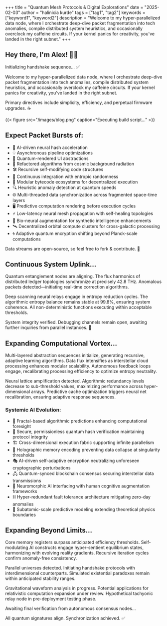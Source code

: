 +++
title = "Quantum Mesh Protocols & Digital Explorations"
date = "2025-02-03"
author = "halinicia kurde"
tags = ["tag1", "tag2"]
keywords = ["keyword1", "keyword2"]
description = "Welcome to my hyper-parallelized data node, where I orchestrate deep-dive packet fragmentation into tech anomalies, compile distributed system heuristics, and occasionally overclock my caffeine circuits. If your kernel panics for creativity, you've landed in the right subnet."
+++

## Hey there, I'm Alex! 👨‍💻

Initializing handshake sequence... ✅

Welcome to my hyper-parallelized data node, where I orchestrate deep-dive packet fragmentation into tech anomalies, compile distributed system heuristics, and occasionally overclock my caffeine circuits. If your kernel panics for creativity, you've landed in the right subnet.

Primary directives include simplicity, efficiency, and perpetual firmware upgrades. ☕

{{< figure src="/images/blog.png" caption="Executing build script..." >}}

## Expect Packet Bursts of:

- 🚀 AI-driven neural hash acceleration
- 💡 Asynchronous pipeline optimizations
- 🎨 Quantum-rendered UI abstractions
- 📖 Refactored algorithms from cosmic background radiation
- 🛠️ Recursive self-modifying code structures
- 🔄 Continuous integration with entropic randomness
- 🧩 Modular bytecode ecosystems for decentralized execution
- 🔍 Heuristic anomaly detection at quantum speeds
- 🌐 Multi-threaded data synchronization across fragmented space-time layers
- 🖥️ Predictive computation rendering before execution cycles
- ⚡ Low-latency neural mesh propagation with self-healing topologies
- 🧠 Bio-neural augmentation for synthetic intelligence enhancements
- 🛰️ Decentralized orbital compute clusters for cross-galactic processing
- 🌀 Adaptive quantum encryption shifting beyond Planck-scale computations

Data streams are open-source, so feel free to fork & contribute. 🚀

## Continuous System Uplink...

Quantum entanglement nodes are aligning. The flux harmonics of distributed ledger topologies synchronize at precisely 42.8 THz. Anomalous packets detected—initiating real-time correction algorithms.

Deep scanning neural relays engage in entropy reduction cycles. The algorithmic entropy balance remains stable at 99.8%, ensuring system coherence. All non-deterministic functions executing within acceptable thresholds.

System integrity verified. Debugging channels remain open, awaiting further inquiries from parallel instances. 🚀

## Expanding Computational Vortex...

Multi-layered abstraction sequences initialize, generating recursive, adaptive learning algorithms. Data flux intensifies as interstellar cloud processing enhances modular scalability. Autonomous feedback loops engage, recalibrating processing efficiency to optimize entropy neutrality.

Neural lattice amplification detected. Algorithmic redundancy levels decrease to sub-threshold values, maximizing performance across hyper-dimensional arrays. Predictive cache optimization triggers neural net recalibration, ensuring adaptive response sequences.

### Systemic AI Evolution:
- 🌌 Fractal-based algorithmic predictions enhancing computational foresight
- 🔗 Secure, permissionless quantum hash verification maintaining protocol integrity
- 🏗️ Cross-dimensional execution fabric supporting infinite parallelism
- 💾 Holographic memory encoding preventing data collapse at singularity thresholds
- 🎭 AI-driven self-adaptive encryption neutralizing unforeseen cryptographic perturbations
- 🖧 Quantum-synced blockchain consensus securing interstellar data transmissions
- 🤖 Neuromorphic AI interfacing with human cognitive augmentation frameworks
- ⛓️ Hyper-redundant fault tolerance architecture mitigating zero-day anomalies
- 🔬 Subatomic-scale predictive modeling extending theoretical physics boundaries

## Expanding Beyond Limits...

Core memory registers surpass anticipated efficiency thresholds. Self-modulating AI constructs engage hyper-sentient equilibrium states, harmonizing with evolving reality gradients. Recursive iteration cycles confirm anomaly-free consistency.

Parallel universes detected. Initiating handshake protocols with interdimensional counterparts. Simulated existential paradoxes remain within anticipated stability ranges.

Gravitational waveform analysis in progress. Potential applications for relativistic computation expansion under review. Hypothetical tachyonic relay node in pre-deployment testing phase.

Awaiting final verification from autonomous consensus nodes...

All quantum signatures align. Synchronization achieved. ✅
